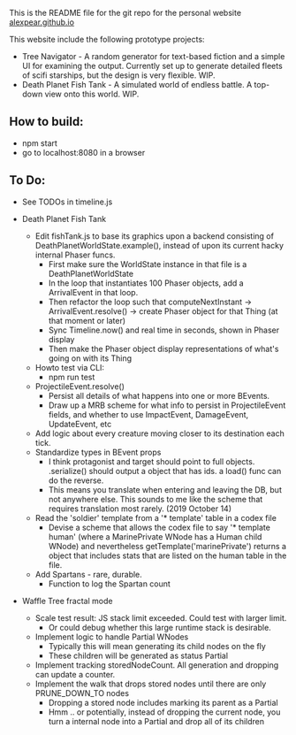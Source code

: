 This is the README file for the git repo for the personal website [alexpear.github.io](https://alexpear.github.io)

This website include the following prototype projects:
- Tree Navigator - A random generator for text-based fiction and a simple UI for examining the output. Currently set up to generate detailed fleets of scifi starships, but the design is very flexible. WIP.
- Death Planet Fish Tank - A simulated world of endless battle. A top-down view onto this world. WIP.

## How to build:
- npm start
- go to localhost:8080 in a browser

## To Do:
- See TODOs in timeline.js
- Death Planet Fish Tank
  - Edit fishTank.js to base its graphics upon a backend consisting of DeathPlanetWorldState.example(), instead of upon its current hacky internal Phaser funcs.
    - First make sure the WorldState instance in that file is a DeathPlanetWorldState
    - In the loop that instantiates 100 Phaser objects, add a ArrivalEvent in that loop.
    - Then refactor the loop such that computeNextInstant -> ArrivalEvent.resolve() -> create Phaser object for that Thing (at that moment or later)
    - Sync Timeline.now() and real time in seconds, shown in Phaser display
    - Then make the Phaser object display representations of what's going on with its Thing 
  - Howto test via CLI:
    - npm run test
  - ProjectileEvent.resolve()
    - Persist all details of what happens into one or more BEvents.
    - Draw up a MRB scheme for what info to persist in ProjectileEvent fields, and whether to use ImpactEvent, DamageEvent, UpdateEvent, etc
  - Add logic about every creature moving closer to its destination each tick.
  - Standardize types in BEvent props
    - I think protagonist and target should point to full objects. .serialize() should output a object that has ids. a load() func can do the reverse.
    - This means you translate when entering and leaving the DB, but not anywhere else. This sounds to me like the scheme that requires translation most rarely. (2019 October 14)
  - Read the 'soldier' template from a '* template' table in a codex file
    - Devise a scheme that allows the codex file to say '* template human' (where a MarinePrivate WNode has a Human child WNode) and nevertheless getTemplate('marinePrivate') returns a object that includes stats that are listed on the human table in the file.
  - Add Spartans - rare, durable.
    - Function to log the Spartan count

- Waffle Tree fractal mode
  - Scale test result: JS stack limit exceeded. Could test with larger limit.
    - Or could debug whether this large runtime stack is desirable.
  - Implement logic to handle Partial WNodes
    - Typically this will mean generating its child nodes on the fly
    - These children will be generated as status Partial
  - Implement tracking storedNodeCount. All generation and dropping can update a counter.
  - Implement the walk that drops stored nodes until there are only PRUNE_DOWN_TO nodes
    - Dropping a stored node includes marking its parent as a Partial
    - Hmm .. or potentially, instead of dropping the current node, you turn a internal node into a Partial and drop all of its children
